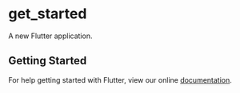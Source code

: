 # get_started

A new Flutter application.

## Getting Started

For help getting started with Flutter, view our online
[documentation](https://flutter.io/).
